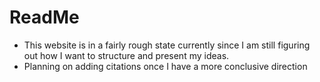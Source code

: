 # ReadMe

- This website is in a fairly rough state currently since I am still figuring out how I want to structure and present my ideas.
- Planning on adding citations once I have a more conclusive direction
